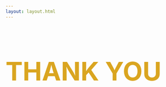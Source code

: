 ```yaml
---
layout: layout.html
---
```


<style>

  h1{
    color: #DAA520;
    font-size:500%;
  } 

</style>

<h1>THANK YOU</h1>
